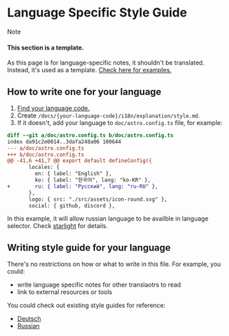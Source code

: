 # Language Specific Style Guide

> [!NOTE]
>
> #### This section is a template.
>
> As this page is for language-specific notes, it shouldn't be translated. Instead, it's used as a
> template. [Check here for examples.](#writing-style-guide-for-your-language)

## How to write one for your language

1. [Find your language code.](https://en.wikipedia.org/wiki/List_of_ISO_639-1_codes)
2. Create `/docs/{your-language-code}/i18n/explanation/style.md`.
3. If it doesn't, add your language to `doc/astro.config.ts` file, for example:

```diff
diff --git a/doc/astro.config.ts b/doc/astro.config.ts
index da91c2e0014..3dafa248a06 100644
--- a/doc/astro.config.ts
+++ b/doc/astro.config.ts
@@ -41,6 +41,7 @@ export default defineConfig({
       locales: {
         en: { label: "English" },
         ko: { label: "한국어", lang: "ko-KR" },
+        ru: { label: "Русский", lang: "ru-RU" },
       },
       logo: { src: "./src/assets/icon-round.svg" },
       social: { github, discord },
```

In this example, it will allow russian language to be availble in language selector. Check
[starlight](https://starlight.astro.build/guides/i18n/) for details.

## Writing style guide for your language

There's no restrictions on how or what to write in this file. For example, you could:

- write language specific notes for other translaotrs to read
- link to external resources or tools

You could check out existing style guides for reference:

- [Deutsch](../../../de/i18n/explanation/style.md)
- [Russian](../../../ru/i18n/explanation/style.md)

